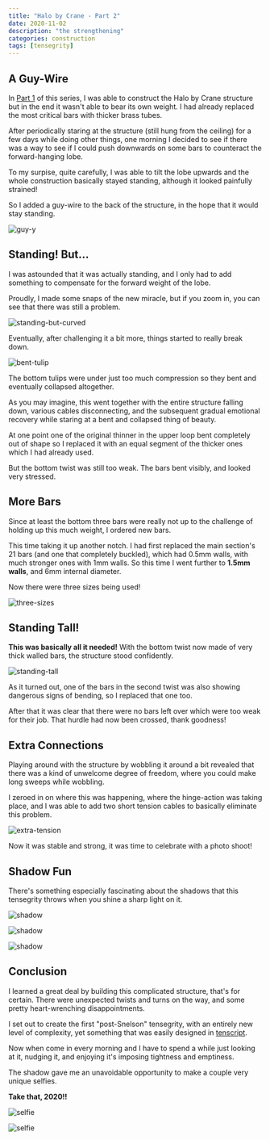 ```yaml
---
title: "Halo by Crane - Part 2"
date: 2020-11-02
description: "the strengthening"
categories: construction
tags: [tensegrity]
---
```


## A Guy-Wire

In [Part 1](/construction/2020/10/26/halo-1) of this series, I was able to construct the Halo by Crane structure but in the end it wasn't able to bear its own weight. I had already replaced the most critical bars with thicker brass tubes.

After periodically staring at the structure (still hung from the ceiling) for a few days while doing other things, one morning I decided to see if there was a way to see if I could push downwards on some bars to counteract the forward-hanging lobe. 

To my surpise, quite carefully, I was able to tilt the lobe upwards and the whole construction basically stayed standing, although it looked painfully strained!

So I added a guy-wire to the back of the structure, in the hope that it would stay standing.

![guy-y](/images/2020-11/guy-Y.jpg)

## Standing! But...

I was astounded that it was actually standing, and I only had to add something to compensate for the forward weight of the lobe.

Proudly, I made some snaps of the new miracle, but if you zoom in, you can see that there was still a problem.

![standing-but-curved](/images/2020-11/standing-but-curved.jpg)

Eventually, after challenging it a bit more, things started to really break down.

![bent-tulip](/images/2020-11/bent-tulip.jpg)

The bottom tulips were under just too much compression so they bent and eventually collapsed altogether. 

As you may imagine, this went together with the entire structure falling down, various cables disconnecting, and the subsequent gradual emotional recovery while staring at a bent and collapsed thing of beauty.

At one point one of the original thinner in the upper loop bent completely out of shape so I replaced it with an equal segment of the thicker ones which I had already used.

But the bottom twist was still too weak. The bars bent visibly, and looked very stressed.

## More Bars

Since at least the bottom three bars were really not up to the challenge of holding up this much weight, I ordered new bars.

This time taking it up another notch.  I had first replaced the main section's 21 bars (and one that completely buckled), which had 0.5mm walls, with much stronger ones with 1mm walls. So this time I went further to **1.5mm walls**, and 6mm internal diameter.

Now there were three sizes being used!

![three-sizes](/images/2020-11/three-sizes.jpg)

## Standing Tall!

**This was basically all it needed!**  With the bottom twist now made of very thick walled bars, the structure stood confidently. 

![standing-tall](/images/2020-11/standing-tall.jpg)

As it turned out, one of the bars in the second twist was also showing dangerous signs of bending, so I replaced that one too.

After that it was clear that there were no bars left over which were too weak for their job. That hurdle had now been crossed, thank goodness!

## Extra Connections

Playing around with the structure by wobbling it around a bit revealed that there was a kind of unwelcome degree of freedom, where you could make long sweeps while wobbling.

I zeroed in on where this was happening, where the hinge-action was taking place, and I was able to add two short tension cables to basically eliminate this problem.

![extra-tension](/images/2020-11/extra-tension.jpg)

Now it was stable and strong, it was time to celebrate with a photo shoot!

## Shadow Fun

There's something especially fascinating about the shadows that this tensegrity throws when you shine a sharp light on it.

![shadow](/images/2020-11/shadow-1.jpg)

![shadow](/images/2020-11/shadow-2.jpg)

![shadow](/images/2020-11/shadow-3.jpg)

## Conclusion

I learned a great deal by building this complicated structure, that's for certain. There were unexpected twists and turns on the way, and some pretty heart-wrenching disappointments.
 
I set out to create the first "post-Snelson" tensegrity, with an entirely new level of complexity, yet something that was easily designed in [tenscript](/tenscript.html).

Now when come in every morning and I have to spend a while just looking at it, nudging it, and enjoying it's imposing tightness and emptiness. 

The shadow gave me an unavoidable opportunity to make a couple very unique selfies.

**Take that, 2020!!**

![selfie](/images/2020-11/selfie.jpg)

![selfie](/images/2020-11/through-halo.jpg)
